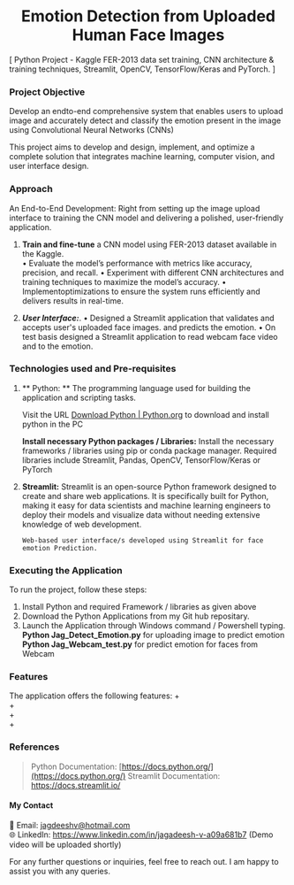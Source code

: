 <h1 align="center">
Emotion Detection from Uploaded Human Face Images
</h1>
[ Python Project - Kaggle FER-2013 data set training, CNN architecture & training techniques,  Streamlit, OpenCV, TensorFlow/Keras and PyTorch. ]

### Project Objective
Develop an endto-end comprehensive system that enables users to upload image and accurately detect and classify the emotion present in the image using Convolutional
 Neural Networks (CNNs)

This project aims to develop and design, implement, and optimize a complete solution that integrates machine learning, computer vision, and user interface design.

### Approach
 An End-to-End Development: Right from setting up the image upload interface to training the CNN model and delivering a polished, user-friendly application.
  1.	**Train and fine-tune** a CNN model using FER-2013 dataset available in the Kaggle.   
	 •  Evaluate the model’s performance with metrics like accuracy, precision, and recall.
	 •  Experiment with different CNN architectures and training techniques to maximize the model’s accuracy.
	 • Implementoptimizations to ensure the system runs efficiently and delivers results in real-time.    	

  2. ***User Interface:***. 
	 • Designed a Streamlit application that validates and accepts user's uploaded face images. and predicts the emotion.
	 • On test basis designed a Streamlit application to read webcam face video and to the emotion.

### Technologies used and Pre-requisites


1.	** Python: ** The programming language used for building the application and scripting tasks.

    Visit the URL  [Download Python | Python.org](https://www.python.org/downloads/)    to download and install python in the PC

    **Install necessary Python packages / Libraries:** Install the necessary frameworks / libraries using pip or conda package manager. Required libraries include Streamlit, Pandas,  OpenCV, TensorFlow/Keras or PyTorch

2.	**Streamlit:** Streamlit is an open-source Python framework designed to create and share web applications. It is specifically built for Python, making it easy for data scientists and machine learning engineers to deploy their models and visualize data without needing extensive knowledge of web development.
	
        Web-based user interface/s developed using Streamlit for face emotion Prediction.

### Executing the Application 

To run the project, follow these steps:

1.	Install Python and required Framework / libraries as given above
2.	Download the Python Applications from my Git hub repositary.
5.	Launch the Application through Windows command / Powershell typing.  
     **Python Jag_Detect_Emotion.py** for uploading image to predict emotion
     **Python Jag_Webcam_test.py** for predict emotion for faces from Webcam


### Features

The application offers the following features:
+	
+	
+	
+	

### References

> Python Documentation: [https://docs.python.org/](https://docs.python.org/)
> Streamlit Documentation: https://docs.streamlit.io/

#### My Contact
📧 Email: jagdeeshv@hotmail.com  
🌐 LinkedIn: https://www.linkedin.com/in/jagadeesh-v-a09a681b7 (Demo video will be uploaded shortly)

For any further questions or inquiries, feel free to reach out. I am happy to assist you with any queries.

